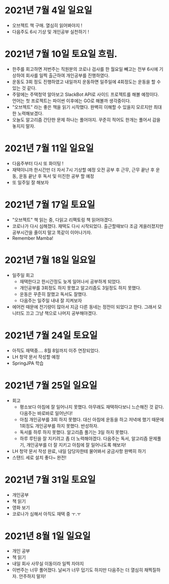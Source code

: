 
# 2021년 7월 4일 일요일 

- 오브젝트 책 구매. 열심히 읽어봐야지 !
- 다음주도 6시 기상 및 개인공부 실천하기 ! 

# 2021년 7월 10일 토요일 흐림. 

- 한주를 회고하면 저번주는 직원분의 코로나 검사를 한 월요일 빼고는 전부 6시에 기상하여 회사를 일찍 출근하여 개인공부를 진행하였다. 
- 운동도 3회 정도 진행하였고 내일까지 운동하면 일주일에 4회정도는 운동을 할 수 있는 것 같다. 
- 주말에는 주택청약 알아보고 SlackBot API로 사이드 프로젝트를 해볼 예정이다. 언어는 첫 프로젝트는 파이썬 이후에는 GO로 해볼까 
생각중이다. 
- "오브젝트" 라는 좋은 책을 읽기 시작했다. 완벽히 이해할 수 있을지 모르지만 최대한 노력해보겠다. 
- 오늘도 알고리즘 간단한 문제 하나는 풀어야지. 꾸준히 적어도 한개는 풀어서 감을 놓지지 말자. 

# 2021년 7월 11일 일요일

- 다음주부터 다시 또 화이팅 ! 
- 재택이니까 한시간만 더 자서 7시 기상할 예정 오전 공부 후 근무, 근무 끝난 후 운동, 운동 끝난 후 독서 및 미진한 공부 할 예정
- 또 일주일 잘 해보자 

# 2021년 7월 17일 토요일 

- "오브젝트" 책 읽는 중, 다읽고 리팩토링 책 읽어야겠다. 
- 코로나가 다시 심해졌다. 재택도 다시 시작되었다. 출근할때보다 조금 게을러졌지만 공부시간을 줄이지 말고 똑같이 이어나가자.
- Remember Mamba!

# 2021년 7월 18일 일요일 

- 일주일 회고
    - 재택한다고 한시간정도 늦게 일어나서 공부하게 되었다. 
    - 개인공부를 3회정도 하지 못했고 알고리즘도 3일정도 하지 못했다. 
    - 운동은 꾸준히 잘했고 독서도 잘했다. 
    - 다음주는 일주일 내내 잘 지켜보자 
- 에어컨 때문에 전기량이 많아서 지금 다른 동네는 정전이 되었다고 한다. 그래서 모니터도 끄고 그냥 책으로 나머지 공부해야겠다. 

# 2021년 7월 24일 토요일 

- 아직도 재택중.... 8월 8일까지 이주 연장되었다. 
- LH 청약 문서 작성할 예정 
- SpringJPA 학습 

# 2021년 7월 25일 일요일

- 회고 
  - 평소보다 아침에 잘 일어나지 못했다. 아무래도 재택하다보니 느슨해진 것 같다. 다음주는 바로바로 일어난다!
  - 아침 개인공부를 3회 하지 못했다. 대신 아침에 운동을 하고 저녁에 했기 때문에 1회정도 개인공부를 하지 못했다. 반성하자. 
  - 독서를 하루 하지 못했다. 알고리즘 풀기는 3일 하지 못했다. 
  - 하루 루틴을 잘 지키려고 좀 더 노력해야겠다. 다음주는 독서, 알고리즘 문제풀기, 개인공부를 더 잘 지키고 아침에 잘 일어나도록 
  해보자!
- LH 청약 문서 작성 완료, 내일 담당자한테 물어봐서 궁금사항 완벽히 하기 
- 스탠드 세로 설치 좋다~ 완전! 

# 2021년 7월 31일 토요일

- 개인공부 
- 책 읽기
- 영화 보기 
- 코로나가 심해서 아직도 재택 중 ㅜ.ㅜ

# 2021년 8월 1일 일요일 

- 개인 공부 
- 책 읽기 
- 내일 회사 사무실 이동이라 일찍 자야지 
- 이번주는 너무 풀어졌다. 날씨가 너무 덥기도 하지만 다음주는 더 열심히 채찍질하자. 안주하지 말자!    
